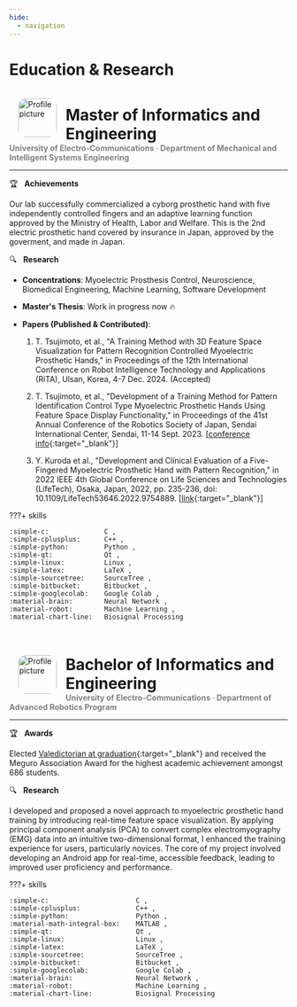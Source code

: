 ```yaml
---
hide:
  - navigation
---
```


# Education & Research
<br>

<!-- Master -->
<img src="../img/logo-uec.jpg" alt="Profile picture" width="70rem" style="float: left; margin: 0rem 1rem; border-radius: 20%; overflow: hidden;"/>

<h1 style="margin: 0.8rem 0rem 0rem 5rem; font-weight: bold;">
    Master of Informatics and Engineering
</h1>
<h4 style="margin: 0rem; color: gray;">
    University of Electro-Communications · Department of Mechanical and Intelligent Systems Engineering
</h4>

---

:trophy: &nbsp; **Achievements** <br>

Our lab successfully commercialized a cyborg prosthetic hand with five independently controlled fingers and an adaptive learning function approved by the Ministry of Health, Labor and Welfare. This is the 2nd electric prosthetic hand covered by insurance in Japan, approved by the goverment, and made in Japan.

:mag: &nbsp; **Research** <br>

* **Concentrations**: Myoelectric Prosthesis Control, Neuroscience, Biomedical Engineering, Machine Learning, Software Development

* **Master's Thesis**: Work in progress now :fire:

* **Papers (Published & Contributed)**: 

    1. T. Tsujimoto, et al., "A Training Method with 3D Feature Space Visualization for Pattern Recognition Controlled Myoelectric Prosthetic Hands," in Proceedings of the 12th International Conference on Robot Intelligence Technology and Applications (RiTA), Ulsan, Korea, 4-7 Dec. 2024. (Accepted)

    1. T. Tsujimoto, et al., "Development of a Training Method for Pattern Identification Control Type Myoelectric Prosthetic Hands Using Feature Space Display Functionality," in Proceedings of the 41st Annual Conference of the Robotics Society of Japan, Sendai International Center, Sendai, 11-14 Sept. 2023. [[conference info](https://www.tus.ac.jp/ridai/doc/ji/RIJIA01Detail.php?kin=soc&no=183141){:target="_blank"}]
    
    1. Y. Kuroda et al., "Development and Clinical Evaluation of a Five-Fingered Myoelectric Prosthetic Hand with Pattern Recognition," in 2022 IEEE 4th Global Conference on Life Sciences and Technologies (LifeTech), Osaka, Japan, 2022, pp. 235-236, doi: 10.1109/LifeTech53646.2022.9754889. [[link](https://ieeexplore.ieee.org/document/9754889){:target="_blank"}]

???+ skills

    :simple-c:              C ,
    :simple-cplusplus:      C++ ,
    :simple-python:         Python ,
    :simple-qt:             Qt ,
    :simple-linux:          Linux ,
    :simple-latex:          LaTeX ,
    :simple-sourcetree:     SourceTree ,
    :simple-bitbucket:      Bitbucket ,
    :simple-googlecolab:    Google Colab ,
    :material-brain:        Neural Network ,
    :material-robot:        Machine Learning ,
    :material-chart-line:   Biosignal Processing

<br><br>

<!-- Bachelor -->
<img src="../img/logo-uec.jpg" alt="Profile picture" width="70rem" style="float: left; margin: 0rem 1rem; border-radius: 20%; overflow: hidden;"/>

<h1 style="margin: 0.8rem 0rem 0rem 5rem; font-weight: bold;">
    Bachelor of Informatics and Engineering
</h1>
<h4 style="margin: 0rem; color: gray;">
    University of Electro-Communications · Department of Advanced Robotics Program
</h4>

---

:trophy: &nbsp; **Awards** <br>

Elected [Valedictorian at graduation](https://megurokai.jp/home2/2022megurokaisho/){:target="_blank"} and received the Meguro Association Award for the highest academic achievement amongst 686 students.

:mag: &nbsp; **Research** <br>

I developed and proposed a novel approach to myoelectric prosthetic hand training by introducing real-time feature space visualization. By applying principal component analysis (PCA) to convert complex electromyography (EMG) data into an intuitive two-dimensional format, I enhanced the training experience for users, particularly novices. The core of my project involved developing an Android app for real-time, accessible feedback, leading to improved user proficiency and performance.


???+ skills

    :simple-c:                      C ,
    :simple-cplusplus:              C++ ,
    :simple-python:                 Python ,
    :material-math-integral-box:    MATLAB ,
    :simple-qt:                     Qt ,
    :simple-linux:                  Linux ,
    :simple-latex:                  LaTeX ,
    :simple-sourcetree:             SourceTree ,
    :simple-bitbucket:              Bitbucket ,
    :simple-googlecolab:            Google Colab ,
    :material-brain:                Neural Network ,
    :material-robot:                Machine Learning ,
    :material-chart-line:           Biosignal Processing

<br><br>
